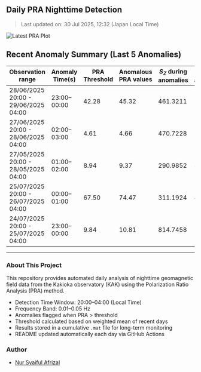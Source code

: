 ## Daily PRA Nighttime Detection

> Last updated on: 30 Jul 2025, 12:32 (Japan Local Time)

![Latest PRA Plot](INTERMAGNET_DOWNLOADS/figures/PRA_20250730.png)

## Recent Anomaly Summary (Last 5 Anomalies)

| Observation range | Anomaly Time(s) | PRA Threshold | Anomalous PRA values | $S_Z$ during anomalies | $S_G$ during anomalies | Remarks | Plot |
|-------------------|------------------|----------------|------------------------|------------------------|------------------------|---------|------|
| 28/06/2025 20:00 - 29/06/2025 04:00 | 23:00–00:00 | 42.28 | 45.32 | 461.3211 | 10.1783 | Anomaly due to increase in S_Z | ![📈](INTERMAGNET_DOWNLOADS/figures/PRA_20250629.png) |
| 27/06/2025 20:00 - 28/06/2025 04:00 | 02:00–03:00 | 4.61 | 4.66 | 470.7228 | 101.0986 | Anomaly due to increase in S_Z | ![📈](INTERMAGNET_DOWNLOADS/figures/PRA_20250628.png) |
| 27/05/2025 20:00 - 28/05/2025 04:00 | 01:00–02:00 | 8.94 | 9.37 | 290.9852 | 31.0457 | Anomaly due to increase in S_Z | ![📈](INTERMAGNET_DOWNLOADS/figures/PRA_20250528.png) |
| 25/07/2025 20:00 - 26/07/2025 04:00 | 00:00–01:00 | 67.50 | 74.47 | 311.1924 | 4.1785 | Anomaly due to increase in S_Z | ![📈](INTERMAGNET_DOWNLOADS/figures/PRA_20250726.png) |
| 24/07/2025 20:00 - 25/07/2025 04:00 | 23:00–00:00 | 9.84 | 10.81 | 814.7458 | 75.3862 | Anomaly due to increase in S_Z | ![📈](INTERMAGNET_DOWNLOADS/figures/PRA_20250725.png) |

---
### About This Project
This repository provides automated daily analysis of nighttime geomagnetic field data
from the Kakioka observatory (KAK) using the Polarization Ratio Analysis (PRA) method.

- Detection Time Window: 20:00–04:00 (Local Time)
- Frequency Band: 0.01–0.05 Hz
- Anomalies flagged when PRA > threshold
- Threshold calculated based on weighted mean of recent days
- Results stored in a cumulative `.mat` file for long-term monitoring
- README updated automatically each day via GitHub Actions

### Author
- [Nur Syaiful Afrizal](https://github.com/syaifulafrizal)
